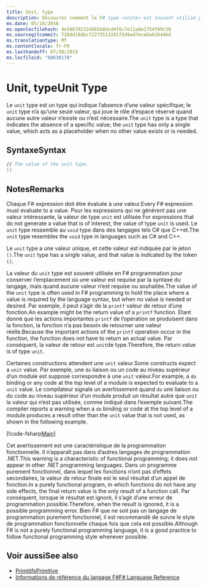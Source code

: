 ```yaml
---
title: Unit, type
description: Découvrez comment le F# type «unité» est souvent utilisé pour conserver l’emplacement où une valeur est requise par la syntaxe du langage quand aucune valeur n’est requise ou souhaitée.
ms.date: 05/16/2016
ms.openlocfilehash: 4e586702324565b8dcd4f6c7e11a0e1754f89c58
ms.sourcegitcommit: f20dd18dbcf2275513281f5d9ad7ece6a62644b4
ms.translationtype: MT
ms.contentlocale: fr-FR
ms.lasthandoff: 07/30/2019
ms.locfileid: "68630178"
---
```

# <a name="unit-type"></a><span data-ttu-id="8e9a4-103">Unit, type</span><span class="sxs-lookup"><span data-stu-id="8e9a4-103">Unit Type</span></span>

<span data-ttu-id="8e9a4-104">Le `unit` type est un type qui indique l’absence d’une valeur spécifique; le `unit` type n’a qu’une seule valeur, qui joue le rôle d’espace réservé quand aucune autre valeur n’existe ou n’est nécessaire.</span><span class="sxs-lookup"><span data-stu-id="8e9a4-104">The `unit` type is a type that indicates the absence of a specific value; the `unit` type has only a single value, which acts as a placeholder when no other value exists or is needed.</span></span>

## <a name="syntax"></a><span data-ttu-id="8e9a4-105">Syntaxe</span><span class="sxs-lookup"><span data-stu-id="8e9a4-105">Syntax</span></span>

```fsharp
// The value of the unit type.
()
```

## <a name="remarks"></a><span data-ttu-id="8e9a4-106">Notes</span><span class="sxs-lookup"><span data-stu-id="8e9a4-106">Remarks</span></span>

<span data-ttu-id="8e9a4-107">Chaque F# expression doit être évaluée à une valeur.</span><span class="sxs-lookup"><span data-stu-id="8e9a4-107">Every F# expression must evaluate to a value.</span></span> <span data-ttu-id="8e9a4-108">Pour les expressions qui ne génèrent pas une valeur intéressante, la valeur de type `unit` est utilisée.</span><span class="sxs-lookup"><span data-stu-id="8e9a4-108">For expressions that do not generate a value that is of interest, the value of type `unit` is used.</span></span> <span data-ttu-id="8e9a4-109">Le `unit` type ressemble au `void` type dans des langages tels C# que C++et.</span><span class="sxs-lookup"><span data-stu-id="8e9a4-109">The `unit` type resembles the `void` type in languages such as C# and C++.</span></span>

<span data-ttu-id="8e9a4-110">Le `unit` type a une valeur unique, et cette valeur est indiquée par le jeton `()`.</span><span class="sxs-lookup"><span data-stu-id="8e9a4-110">The `unit` type has a single value, and that value is indicated by the token `()`.</span></span>

<span data-ttu-id="8e9a4-111">La valeur du `unit` type est souvent utilisée en F# programmation pour conserver l’emplacement où une valeur est requise par la syntaxe du langage, mais quand aucune valeur n’est requise ou souhaitée.</span><span class="sxs-lookup"><span data-stu-id="8e9a4-111">The value of the `unit` type is often used in F# programming to hold the place where a value is required by the language syntax, but when no value is needed or desired.</span></span> <span data-ttu-id="8e9a4-112">Par exemple, il peut s’agir de la `printf` valeur de retour d’une fonction.</span><span class="sxs-lookup"><span data-stu-id="8e9a4-112">An example might be the return value of a `printf` function.</span></span> <span data-ttu-id="8e9a4-113">Étant donné que les actions importantes `printf` de l’opération se produisent dans la fonction, la fonction n’a pas besoin de retourner une valeur réelle.</span><span class="sxs-lookup"><span data-stu-id="8e9a4-113">Because the important actions of the `printf` operation occur in the function, the function does not have to return an actual value.</span></span> <span data-ttu-id="8e9a4-114">Par conséquent, la valeur de retour est `unit`de type.</span><span class="sxs-lookup"><span data-stu-id="8e9a4-114">Therefore, the return value is of type `unit`.</span></span>

<span data-ttu-id="8e9a4-115">Certaines constructions attendent une `unit` valeur.</span><span class="sxs-lookup"><span data-stu-id="8e9a4-115">Some constructs expect a `unit` value.</span></span> <span data-ttu-id="8e9a4-116">Par exemple, une `do` liaison ou un code au niveau supérieur d’un module est supposé correspondre à une `unit` valeur.</span><span class="sxs-lookup"><span data-stu-id="8e9a4-116">For example, a `do` binding or any code at the top level of a module is expected to evaluate to a `unit` value.</span></span> <span data-ttu-id="8e9a4-117">Le compilateur signale un avertissement quand `do` une liaison ou du code au niveau supérieur d’un module produit un résultat autre que `unit` la valeur qui n’est pas utilisée, comme indiqué dans l’exemple suivant.</span><span class="sxs-lookup"><span data-stu-id="8e9a4-117">The compiler reports a warning when a `do` binding or code at the top level of a module produces a result other than the `unit` value that is not used, as shown in the following example.</span></span>

[!code-fsharp[Main](~/samples/snippets/fsharp/lang-ref-1/snippet901.fs)]

<span data-ttu-id="8e9a4-118">Cet avertissement est une caractéristique de la programmation fonctionnelle. Il n’apparaît pas dans d’autres langages de programmation .NET.</span><span class="sxs-lookup"><span data-stu-id="8e9a4-118">This warning is a characteristic of functional programming; it does not appear in other .NET programming languages.</span></span> <span data-ttu-id="8e9a4-119">Dans un programme purement fonctionnel, dans lequel les fonctions n’ont pas d’effets secondaires, la valeur de retour finale est le seul résultat d’un appel de fonction.</span><span class="sxs-lookup"><span data-stu-id="8e9a4-119">In a purely functional program, in which functions do not have any side effects, the final return value is the only result of a function call.</span></span> <span data-ttu-id="8e9a4-120">Par conséquent, lorsque le résultat est ignoré, il s’agit d’une erreur de programmation possible.</span><span class="sxs-lookup"><span data-stu-id="8e9a4-120">Therefore, when the result is ignored, it is a possible programming error.</span></span> <span data-ttu-id="8e9a4-121">Bien F# que ne soit pas un langage de programmation purement fonctionnel, il est recommandé de suivre le style de programmation fonctionnelle chaque fois que cela est possible.</span><span class="sxs-lookup"><span data-stu-id="8e9a4-121">Although F# is not a purely functional programming language, it is a good practice to follow functional programming style whenever possible.</span></span>

## <a name="see-also"></a><span data-ttu-id="8e9a4-122">Voir aussi</span><span class="sxs-lookup"><span data-stu-id="8e9a4-122">See also</span></span>

- [<span data-ttu-id="8e9a4-123">Primitifs</span><span class="sxs-lookup"><span data-stu-id="8e9a4-123">Primitive</span></span>](primitive-types.md)
- [<span data-ttu-id="8e9a4-124">Informations de référence du langage F#</span><span class="sxs-lookup"><span data-stu-id="8e9a4-124">F# Language Reference</span></span>](index.md)
